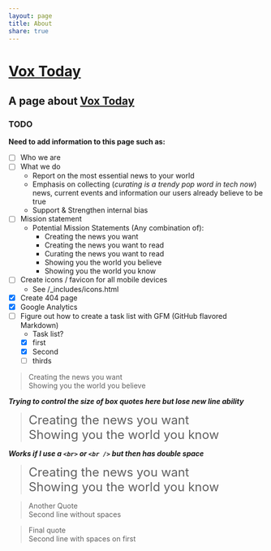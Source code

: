 ```yaml
---
layout: page
title: About
share: true
---
```


# [Vox Today](http://Vox.Today) #  

## A page about [Vox Today](http://Vox.Today) ##  

### TODO ###  
**Need to add information to this page such as:**       
 - [ ] Who we are  
 - [ ] What we do  
     - Report on the most essential news to your world  
     - Emphasis on collecting (_curating is a trendy pop word in tech now_) news, current   events and information our users already believe to be true  
     - Support & Strengthen internal bias  
 - [ ] Mission statement  
     - Potential Mission Statements (Any combination of):  
         - Creating the news you want  
         - Creating the news you want to read  
         - Curating the news you want to read  
         - Showing you the world you believe  
         - Showing you the world you know  
 - [ ] Create icons / favicon for all mobile devices  
     * See /_includes/icons.html  
 - [x] Create 404 page  
 - [x] Google Analytics
 - [ ] Figure out how to create a task list with GFM (GitHub flavored Markdown)  
     - Task list?  
      - [x] first    
      - [x] Second    
      - [ ] thirds    

>Creating the news you want  
> Showing you the world you believe  

**_Trying to control the size of box quotes here but lose new line ability_**  

><font size="5">Creating the news you want</font>  
> <font size="5">Showing you the world you know</font>  

**_Works if I use a `<br>` or `<br />` but then has double space_**  

><font size="5">Creating the news you want</font>  <br>
><font size="5">Showing you the world you know</font>  

> Another Quote  
> Second line without spaces  

> Final quote  
> Second line with spaces on first  
